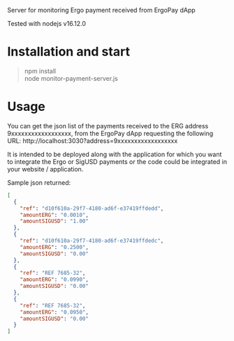 Server for monitoring Ergo payment received from ErgoPay dApp

Tested with nodejs v16.12.0

# Installation and start

> npm install <br/>
> node monitor-payment-server.js

# Usage 
You can get the json list of the payments received to the ERG address 9xxxxxxxxxxxxxxxxxx, from the ErgoPay dApp requesting the following URL:
http://localhost:3030?address=9xxxxxxxxxxxxxxxxxx

It is intended to be deployed along with the application for which you want to integrate the Ergo or SigUSD payments or the code could be integrated in your website / application.

Sample json returned:

```json
[
  {
    "ref": "d10f610a-29f7-4180-ad6f-e37419ffdedd",
    "amountERG": "0.0010",
    "amountSIGUSD": "1.00"
  },
  {
    "ref": "d10f610a-29f7-4180-ad6f-e37419ffdedc",
    "amountERG": "0.2500",
    "amountSIGUSD": "0.00"
  },
  {
    "ref": "REF 7685-32",
    "amountERG": "0.0990",
    "amountSIGUSD": "0.00"
  },
  {
    "ref": "REF 7685-32",
    "amountERG": "0.0950",
    "amountSIGUSD": "0.00"
  }
]
```

